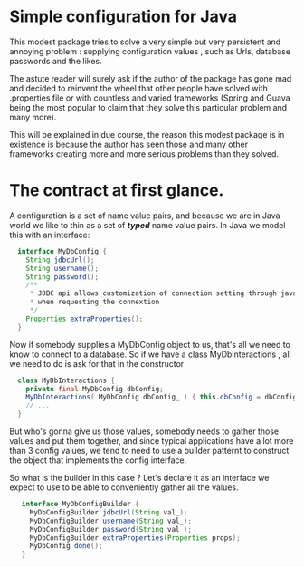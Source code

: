 # Simple configuration for Java

This modest package tries to solve a very simple but very persistent and annoying problem : supplying configuration values , such as Urls, database passwords
and the likes.

The astute reader will surely ask if the author of the package has gone mad and decided to reinvent the wheel that other people have solved with .properties file or with countless and varied frameworks (Spring and Guava being the most popular to claim that they solve this particular problem and many more). 

This will be explained in due course, the reason this modest package is in existence is because the author has seen those and many other frameworks creating more and more serious problems than they solved.

# The contract at first glance.

A configuration is a set of name value pairs, and because we are in Java world we like to thin as a set of ***typed*** name value pairs. In Java we model this with an interface:


```java
  interface MyDbConfig {
    String jdbcUrl();
    String username();
    String password();
    /**
     * JDBC api allows customization of connection setting through java.util.Properties to be passed to the driver
     * when requesting the connextion
     */
    Properties extraProperties();
  }
```

Now if somebody supplies a MyDbConfig object to us, that's all we need to know to connect to a database. So if we have a class MyDbInteractions , all we need to do is ask for that in the constructor


```java
  class MyDbInteractions {
    private final MyDbConfig dbConfig;
    MyDbInteractions( MyDbConfig dbConfig_ ) { this.dbConfig = dbConfig_; } // and we're in business
    // ... 
  }
```
But who's gonna give us those values, somebody needs to gather those values and put them together, and since typical applications have a lot more than 3 config values, we tend to need to use a builder patternt to construct the object that implements the config interface. 

So what is the builder in this case ? Let's declare it as an interface we expect to use to be able to conveniently gather all the values.

```java
   interface MyDbConfigBuilder {
     MyDbConfigBuilder jdbcUrl(String val_);
     MyDbConfigBuilder username(String val_);
     MyDbConfigBuilder password(String val_);
     MyDbConfigBuilder extraProperties(Properties props);
     MyDbConfig done();
   }
```
